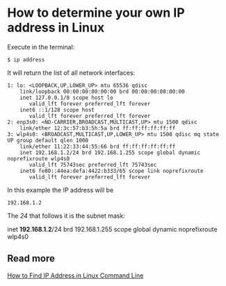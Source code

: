 
# How to determine your own IP address in Linux

Execute in the terminal:

    $ ip address

It will return the list of all network interfaces:

    1: lo: <LOOPBACK,UP,LOWER_UP> mtu 65536 qdisc 
        link/loopback 00:00:00:00:00:00 brd 00:00:00:00:00:00
        inet 127.0.0.1/8 scope host lo
           valid_lft forever preferred_lft forever
        inet6 ::1/128 scope host 
           valid_lft forever preferred_lft forever
    2: enp3s0: <NO-CARRIER,BROADCAST,MULTICAST,UP> mtu 1500 qdisc 
        link/ether 12:3c:57:b3:5h:5a brd ff:ff:ff:ff:ff:ff
    3: wlp4s0: <BROADCAST,MULTICAST,UP,LOWER_UP> mtu 1500 qdisc mq state UP group default qlen 1000
        link/ether 11:22:33:44:55:66 brd ff:ff:ff:ff:ff:ff
        inet 192.168.1.2/24 brd 192.168.1.255 scope global dynamic noprefixroute wlp4s0
           valid_lft 75743sec preferred_lft 75743sec
        inet6 fe80::44ea:defa:4422:b333/65 scope link noprefixroute 
           valid_lft forever preferred_lft forever

In this example the IP address will be

    192.168.1.2

The *24* that follows it is the subnet mask:

inet **192.168.1.2**/24 brd 192.168.1.255 scope global dynamic noprefixroute wlp4s0

## Read more

[How to Find IP Address in Linux Command Line](https://linuxhandbook.com/find-ip-address/)